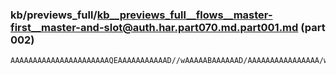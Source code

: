 ### kb/previews_full/kb__previews_full__flows__master-first__master-and-slot@auth.har.part070.md.part001.md (part 002)

```md
AAAAAAAAAAAAAAAAAAAAAAQEAAAAAAAAAAAD//wAAAAABAAAAAAD/AAAAAAAAAAAAAAAA/wAA/wAAAAABAAAAAAEAAAAAAP8
```

```
